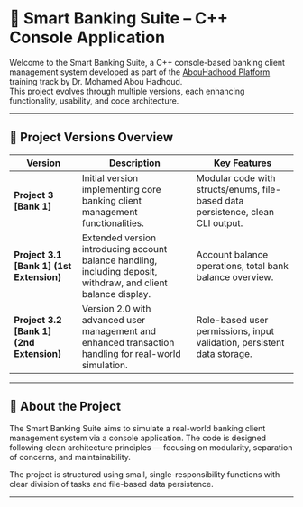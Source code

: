 # 🏦 Smart Banking Suite – C++ Console Application

Welcome to the Smart Banking Suite, a C++ console-based banking client management system developed as part of the  [AbouHadhood Platform](https://programmingadvices.com/) training track by Dr. Mohamed Abou Hadhoud.  
This project evolves through multiple versions, each enhancing functionality, usability, and code architecture.

---

## 📁 Project Versions Overview

| Version              | Description                                                                                                  | Key Features                                                         |
|----------------------|--------------------------------------------------------------------------------------------------------------|----------------------------------------------------------------------|
| **Project 3 [Bank 1]**             | Initial version implementing core banking client management functionalities.                                    | Modular code with structs/enums, file-based data persistence, clean CLI output. |
| **Project 3.1 [Bank 1] (1st Extension)** | Extended version introducing account balance handling, including deposit, withdraw, and client balance display. | Account balance operations, total bank balance overview. |
| **Project 3.2 [Bank 1] (2nd Extension)** | Version 2.0 with advanced user management and enhanced transaction handling for real-world simulation.           | Role-based user permissions, input validation, persistent data storage. |

---

## 📖 About the Project

The Smart Banking Suite aims to simulate a real-world banking client management system via a console application. The code is designed following clean architecture principles — focusing on modularity, separation of concerns, and maintainability.

The project is structured using small, single-responsibility functions with clear division of tasks and file-based data persistence.

---



